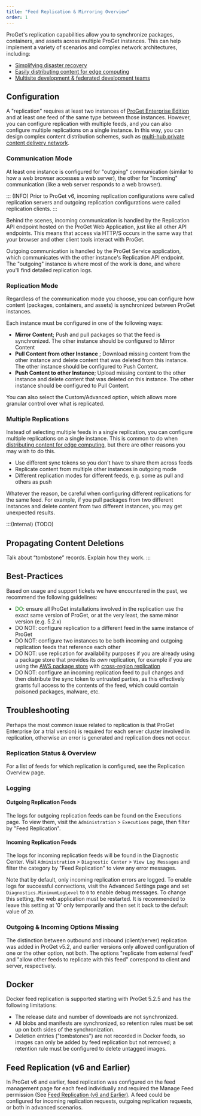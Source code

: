 ```yaml
---
title: "Feed Replication & Mirroring Overview"
order: 1
---
```


ProGet's replication capabilities allow you to synchronize packages, containers, and assets across multiple ProGet instances. This can help implement a variety of scenarios and complex network architectures, including:
* [Simplifying disaster recovery](/docs/proget/replication-feed-mirroring/proget-howto-utilize-feed-replication-for-disaster-recovery)
* [Easily distributing content for edge computing](/docs/proget/replication-feed-mirroring/proget-howto-replicate-edge-locations)
* [Multisite development & federated development teams](/docs/proget/replication-feed-mirroring/proget-howto-federated-development)

## Configuration
A "replication" requires at least two instances of [ProGet Enterprise Edition](https://inedo.com/proget/enterprise) and at least one feed of the same type between those instances. However, you can configure replication with multiple feeds, and you can also configure multiple replications on a single instance. In this way, you can design complex content distribution schemes, such as [multi-hub private content delivery network](/docs/proget/replication-feed-mirroring/proget-howto-replicate-edge-locations).

### Communication Mode
At least one instance is configured for "outgoing" communication (similar to how a web browser accesses a web server), the other for "incoming" communication (like a web server responds to a web browser).

::: (INFO)
Prior to ProGet v6, incoming replication configurations were called replication servers and outgoing replication configurations were called replication clients.
:::

Behind the scenes, incoming communication is handled by the Replication API endpoint hosted on the ProGet Web Application, just like all other API endpoints. This means that access via HTTP/S occurs in the same way that your browser and other client tools interact with ProGet.

Outgoing communication is handled by the ProGet Service application, which communicates with the other instance's Replication API endpoint. The "outgoing" instance is where most of the work is done, and where you'll find detailed replication logs.


### Replication Mode
Regardless of the communication mode you choose, you can configure how content (packages, containers, and assets) is synchronized between ProGet instances.

Each instance must be configured in one of the following ways:
* **Mirror Content**; Push and pull packages so that the feed is synchronized. The other instance should be configured to Mirror Content
* **Pull Content from other Instance** ; Download missing content from the other instance and delete content that was deleted from this instance. The other instance should be configured to Push Content.
* **Push Content to other Instance**; Upload missing content to the other instance and delete content that was deleted on this instance. The other instance should be configured to Pull Content.

You can also select the Custom/Advanced option, which allows more granular control over what is replicated.

### Multiple Replications
Instead of selecting multiple feeds in a single replication, you can configure multiple replications on a single instance. This is common to do when [distributing content for edge computing](/docs/proget/replication-feed-mirroring/proget-howto-replicate-edge-locations), but there are other reasons you may wish to do this.

* Use different sync tokens so you don't have to share them across feeds
* Replicate content from multiple other instances in outgoing mode
* Different replication modes for different feeds, e.g. some as pull and others as push

Whatever the reason, be careful when configuring different replications for the same feed. For example, if you pull packages from two different instances and delete content from two different instances, you may get unexpected results.

:::(Internal) (TODO)
## Propagating Content Deletions
Talk about “tombstone” records.
Explain how they work.
:::

## Best-Practices

Based on usage and support tickets we have encountered in the past, we recommend the following guidelines:

 - <span style="color: green;">DO</span>: ensure all ProGet installations involved in the replication use the exact same version of ProGet, or at the very least, the same minor version (e.g. 5.2.x)
- <span class="info-block error">DO NOT</span>: configure replication to a different feed in the same instance of ProGet
 - <span class="info-block error">DO NOT</span>: configure two instances to be both incoming and outgoing replication feeds that reference each other
- <span class="info-block error">DO NOT</span>: use replication for availability purposes if you are already using a package store that provides its *own* replication, for example if you are using the [AWS package store](/docs/proget/advanced-features/proget-advanced-cloud-storage#configure) with [cross-region replication](https://docs.aws.amazon.com/AmazonS3/latest/dev/crr.html)
 - <span class="info-block error">DO NOT</span>: configure an incoming replication feed to pull changes and then distribute the sync token to untrusted parties, as this effectively grants full access to the contents of the feed, which could contain poisoned packages, malware, etc.

## Troubleshooting 

Perhaps the most common issue related to replication is that ProGet Enterprise (or a trial version) is required for each server cluster involved in replication, otherwise an error is generated and replication does not occur.

### Replication Status & Overview

For a list of feeds for which replication is configured, see the Replication Overview page.

### Logging

#### Outgoing Replication Feeds

The logs for outgoing replication feeds can be found on the Executions page. To view them, visit the `Administration` > `Executions` page, then filter by "Feed Replication".

#### Incoming Replication Feeds

The logs for incoming replication feeds will be found in the Diagnostic Center. Visit `Administration` > `Diagnostic Center` > `View Log Messages` and filter the category by "Feed Replication" to view any error messages.

Note that by default, only incoming replication errors are logged. To enable logs for successful connections, visit the Advanced Settings page and set `Diagnostics.MinimumLogLevel` to `0` to enable debug messages. To change this setting, the web application must be restarted. It is recommended to leave this setting at '0' only temporarily and then set it back to the default value of `20`.

### Outgoing & Incoming Options Missing 

The distinction between outbound and inbound (client/server) replication was added in ProGet v5.2, and earlier versions only allowed configuration of one or the other option, not both. The options "replicate from external feed" and "allow other feeds to replicate with this feed" correspond to client and server, respectively.

## Docker

Docker feed replication is supported starting with ProGet 5.2.5 and has the following limitations:
- The release date and number of downloads are not synchronized.
- All blobs and manifests are synchronized, so retention rules must be set up on both sides of the synchronization.
- Deletion entries ("tombstones") are not recorded in Docker feeds, so images can only be added by feed replication but not removed; a retention rule must be configured to delete untagged images.

## Feed Replication (v6 and Earlier)
In ProGet v6 and earlier, feed replication was configured on the feed management page for each feed individually and required the Manage Feed permission (See [Feed Replication (v6 and Earlier)](https://web.archive.org/web/20231210002734/https://docs.inedo.com/v1/docs/proget-feed-replication-v6
). A feed could be configured for incoming replication requests, outgoing replication requests, or both in advanced scenarios.

